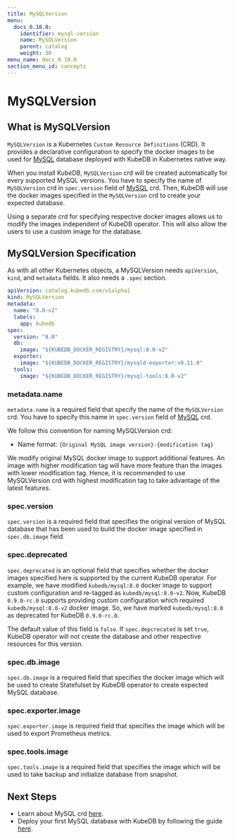 ```yaml
---
title: MySQLVersion
menu:
  docs_0.10.0:
    identifier: mysql-version
    name: MySQLVersion
    parent: catalog
    weight: 30
menu_name: docs_0.10.0
section_menu_id: concepts
---
```


# MySQLVersion

## What is MySQLVersion

`MySQLVersion` is a Kubernetes `Custom Resource Definitions` (CRD). It provides a declarative configuration to specify the docker images to be used for [MySQL](https://www.mysql.org/) database deployed with KubeDB in Kubernetes native way.

When you install KubeDB, `MySQLVersion` crd will be created automatically for every supported MySQL versions. You have to specify the name of `MySQLVersion` crd in `spec.version` field of [MySQL](/docs/0.10.0/concepts/databases/mysql) crd. Then, KubeDB will use the docker images specified in the `MySQLVersion` crd to create your expected database.

Using a separate crd for specifying respective docker images allows us to modify the images independent of KubeDB operator. This will also allow the users to use a custom image for the database.

## MySQLVersion Specification

As with all other Kubernetes objects, a MySQLVersion needs `apiVersion`, `kind`, and `metadata` fields. It also needs a `.spec` section.

```yaml
apiVersion: catalog.kubedb.com/v1alpha1
kind: MySQLVersion
metadata:
  name: "8.0-v2"
  labels:
    app: kubedb
spec:
  version: "8.0"
  db:
    image: "${KUBEDB_DOCKER_REGISTRY}/mysql:8.0-v2"
  exporter:
    image: "${KUBEDB_DOCKER_REGISTRY}/mysqld-exporter:v0.11.0"
  tools:
    image: "${KUBEDB_DOCKER_REGISTRY}/mysql-tools:8.0-v2"
```

### metadata.name

`metadata.name` is a required field that specify the name of the `MySQLVersion` crd. You have to specify this name in `spec.version` field of [MySQL](/docs/0.10.0/concepts/databases/mysql) crd.

We follow this convention for naming MySQLVersion crd:

- Name format: `{Original MySQL image version}-{modification tag}`

We modify original MySQL docker image to support additional features. An image with higher modification tag will have more feature than the images with lower modification tag. Hence, it is recommended to use MySQLVersion crd with highest modification tag to take advantage of the latest features.

### spec.version

`spec.version` is a required field that specifies the original version of MySQL database that has been used to build the docker image specified in `spec.db.image` field.

### spec.deprecated

`spec.deprecated` is an optional field that specifies whether the docker images specified here is supported by the current KubeDB operator. For example, we have modified `kubedb/mysql:8.0` docker image to support custom configuration and re-tagged as `kubedb/mysql:8.0-v2`. Now, KubeDB `0.9.0-rc.0` supports providing custom configuration which required `kubedb/mysql:8.0-v2` docker image. So, we have marked `kubedb/mysql:8.0` as deprecated for KubeDB `0.9.0-rc.0`.

The default value of this field is `false`. If `spec.depcrecated` is set `true`, KubeDB operator will not create the database and other respective resources for this version.

### spec.db.image

`spec.db.image` is a required field that specifies the docker image which will be used to create Statefulset by KubeDB operator to create expected MySQL database.

### spec.exporter.image

`spec.exporter.image` is required field that specifies the image which will be used to export Prometheus metrics.

### spec.tools.image

`spec.tools.image` is a required field that specifies the image which will be used to take backup and initialize database from snapshot.

## Next Steps

- Learn about MySQL crd [here](/docs/0.10.0/concepts/databases/mysql).
- Deploy your first MySQL database with KubeDB by following the guide [here](/docs/0.10.0/guides/mysql/quickstart/quickstart).
